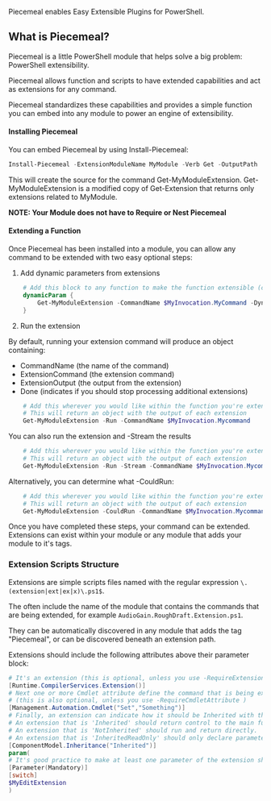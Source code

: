 Piecemeal enables Easy Extensible Plugins for PowerShell.

## What is Piecemeal?

Piecemeal is a little PowerShell module that helps solve a big problem: PowerShell extensibility.

Piecemeal allows function and scripts to have extended capabilities and act as extensions for any command.

Piecemeal standardizes these capabilities and provides a simple function you can embed into any module to power an engine of extensibility.

#### Installing Piecemeal

You can embed Piecemeal by using Install-Piecemeal:

```PowerShell
Install-Piecemeal -ExtensionModuleName MyModule -Verb Get -OutputPath .\Get-MyModuleExtension.ps1
```

This will create the source for the command Get-MyModuleExtension.
Get-MyModuleExtension is a modified copy of Get-Extension that returns only extensions related to MyModule.

**NOTE: Your Module does not have to Require or Nest Piecemeal**

#### Extending a Function

Once Piecemeal has been installed into a module, you can allow any command to be extended with two easy optional steps:

1. Add dynamic parameters from extensions

```PowerShell
    # Add this block to any function to make the function extensible (change the name of the extension command as needed)
    dynamicParam {        
        Get-MyModuleExtension -CommandName $MyInvocation.MyCommand -DynamicParameter
    }
```

2. Run the extension


By default, running your extension command will produce an object containing:
* CommandName (the name of the command)
* ExtensionCommand (the extension command)
* ExtensionOutput (the output from the extension)
* Done (indicates if you should stop processing additional extensions)

```PowerShell
    # Add this wherever you would like within the function you're extending.  
    # This will return an object with the output of each extension
    Get-MyModuleExtension -Run -CommandName $MyInvocation.Mycommand 
```

You can also run the extension and -Stream the results
```PowerShell
    # Add this wherever you would like within the function you're extending.  
    # This will return an object with the output of each extension
    Get-MyModuleExtension -Run -Stream -CommandName $MyInvocation.Mycommand -Parameter (@{} + $psBoundParameters)
```

Alternatively, you can determine what -CouldRun:
```PowerShell
    # Add this wherever you would like within the function you're extending.  
    # This will return an object with the output of each extension
    Get-MyModuleExtension -CouldRun -CommandName $MyInvocation.Mycommand -Parameter (@{} + $psBoundParameters)
```

Once you have completed these steps, your command can be extended.  
Extensions can exist within your module or any module that adds your module to it's tags.

### Extension Scripts Structure

Extensions are simple scripts files named with the regular expression ```\.(extension|ext|ex|x)\.ps1$```.

The often include the name of the module that contains the commands that are being extended, for example ```AudioGain.RoughDraft.Extension.ps1```.

They can be automatically discovered in any module that adds the tag "Piecemeal", or can be discovered beneath an extension path.

Extensions should include the following attributes above their parameter block:

~~~PowerShell
# It's an extension (this is optional, unless you use -RequireExtensionAttribute)
[Runtime.CompilerServices.Extension()]
# Next one or more Cmdlet attribute define the command that is being extended.
# (this is also optional, unless you use -RequireCmdletAttribute )
[Management.Automation.Cmdlet("Set","Something")]
# Finally, an extension can indicate how it should be Inherited with the ComponentModel.Inheritance attribute.
# An extension that is 'Inherited' should return control to the main function when it is done.  This is the default
# An extension that is 'NotInherited' should run and return directly.
# An extension that is 'InheritedReadOnly' should only declare parameters
[ComponentModel.Inheritance("Inherited")]
param(
# It's good practice to make at least one parameter of the extension should be mandatory.
[Parameter(Mandatory)]
[switch]
$MyEditExtension
)
~~~
